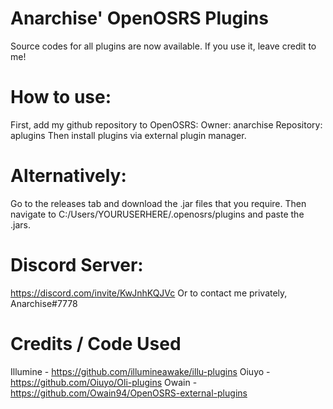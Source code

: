 # Anarchise' OpenOSRS Plugins
Source codes for all plugins are now available. If you use it, leave credit to me!

# How to use:

First, add my github repository to OpenOSRS:
Owner: anarchise
Repository: aplugins
Then install plugins via external plugin manager.

# Alternatively:

Go to the releases tab and download the .jar files that you require.
Then navigate to C:/Users/YOURUSERHERE/.openosrs/plugins and paste the .jars.

# Discord Server:
https://discord.com/invite/KwJnhKQJVc
Or to contact me privately, Anarchise#7778
 
# Credits / Code Used

Illumine - https://github.com/illumineawake/illu-plugins
Oiuyo - https://github.com/Oiuyo/Oli-plugins
Owain - https://github.com/Owain94/OpenOSRS-external-plugins																																																																																																														
 

